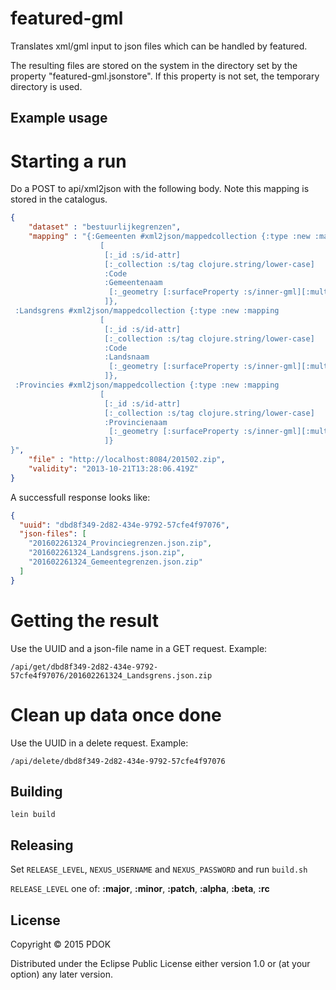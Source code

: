 # featured-gml

Translates xml/gml input to json files which can be handled by featured. 

The resulting files are stored on the system in the directory set by the property "featured-gml.jsonstore". If this property is not set, the temporary directory is used.

## Example usage

# Starting a run
Do a POST to api/xml2json with the following body. Note this mapping is stored in the catalogus. 
```json
{
    "dataset" : "bestuurlijkegrenzen",
    "mapping" : "{:Gemeenten #xml2json/mappedcollection {:type :new :mapping
                    [
                     [:_id :s/id-attr]
                     [:_collection :s/tag clojure.string/lower-case]
                     :Code
                     :Gemeentenaam
                      [:_geometry [:surfaceProperty :s/inner-gml][:multiSurfaceProperty :s/inner-gml]]
                     ]},
 :Landsgrens #xml2json/mappedcollection {:type :new :mapping
                    [
                     [:_id :s/id-attr]
                     [:_collection :s/tag clojure.string/lower-case]
                     :Code
                     :Landsnaam
                      [:_geometry [:surfaceProperty :s/inner-gml][:multiSurfaceProperty :s/inner-gml]]
                     ]},
 :Provincies #xml2json/mappedcollection {:type :new :mapping
                    [
                     [:_id :s/id-attr]
                     [:_collection :s/tag clojure.string/lower-case]
                     :Provincienaam
                      [:_geometry [:surfaceProperty :s/inner-gml][:multiSurfaceProperty :s/inner-gml]]
                     ]}
}",
    "file" : "http://localhost:8084/201502.zip",
    "validity": "2013-10-21T13:28:06.419Z"
}
```

A successfull response looks like:
```json
{
  "uuid": "dbd8f349-2d82-434e-9792-57cfe4f97076",
  "json-files": [
    "201602261324_Provinciegrenzen.json.zip",
    "201602261324_Landsgrens.json.zip",
    "201602261324_Gemeentegrenzen.json.zip"
  ]
}
```

# Getting the result
Use the UUID and a json-file name in a GET request. Example:
```
/api/get/dbd8f349-2d82-434e-9792-57cfe4f97076/201602261324_Landsgrens.json.zip
```
# Clean up data once done
Use the UUID in a delete request. Example: 
```
/api/delete/dbd8f349-2d82-434e-9792-57cfe4f97076
```

## Building
```lein build```

## Releasing
Set ```RELEASE_LEVEL```, ```NEXUS_USERNAME``` and ```NEXUS_PASSWORD``` and run ```build.sh```

```RELEASE_LEVEL``` one of: **:major**, **:minor**, **:patch**, **:alpha**, **:beta**, **:rc**

## License

Copyright © 2015 PDOK

Distributed under the Eclipse Public License either version 1.0 or (at
your option) any later version.
